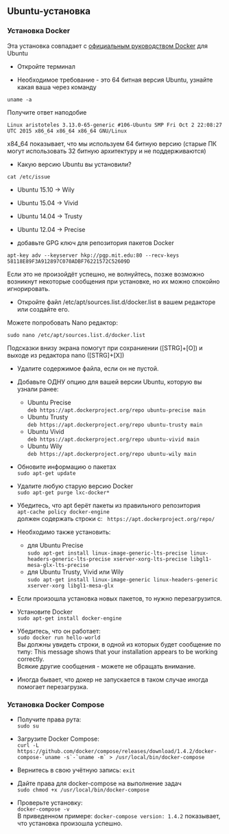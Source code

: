 ## Ubuntu-установка

### Установка Docker

Эта установка совпадает с [официальным руководством Docker](https://docs.docker.com/installation/ubuntulinux/) для Ubuntu

* Откройте терминал

* Необходимое требование - это 64 битная версия Ubuntu, узнайте какая ваша через команду

```
uname -a
```
Получите ответ наподобие

```
Linux aristoteles 3.13.0-65-generic #106-Ubuntu SMP Fri Oct 2 22:08:27 UTC 2015 x86_64 x86_64 x86_64 GNU/Linux
```

x84_64 показывает, что мы используем 64 битную версию (старые ПК могут использовать 32 битную архитектуру и не поддерживаются)

* Какую версию Ubuntu вы установили?

```
cat /etc/issue
```

  * Ubuntu 15.10 -> Wily
  * Ubuntu 15.04 -> Vivid
  * Ubuntu 14.04 -> Trusty
  * Ubuntu 12.04 -> Precise

* добавьте GPG ключ для репозитория пакетов Docker

```apt-key adv --keyserver hkp://pgp.mit.edu:80 --recv-keys 58118E89F3A912897C070ADBF76221572C52609D```

Если это не произойдёт успешно, не волнуйтесь, позже возможно возникнут некоторые сообщения при установке, но их можно спокойно игнорировать.

* Откройте файл /etc/apt/sources.list.d/docker.list в вашем редакторе или создайте его.

Можете попробовать Nano редактор:

```
sudo nano /etc/apt/sources.list.d/docker.list
```

Подсказки внизу экрана помогут при сохраниении ([STRG]+[O]) и выходе из редактора nano ([STRG]+[X])

* Удалите содержимое файла, если он не пустой.

* Добавьте ОДНУ опцию для вашей версии Ubuntu, которую вы узнали ранее:
  * Ubuntu Precise <br/>
    ```deb https://apt.dockerproject.org/repo ubuntu-precise main```
  * Ubuntu Trusty <br/>
    ```deb https://apt.dockerproject.org/repo ubuntu-trusty main```
  * Ubuntu Vivid <br/>
    ```deb https://apt.dockerproject.org/repo ubuntu-vivid main```
  * Ubuntu Wily <br/>
    ```deb https://apt.dockerproject.org/repo ubuntu-wily main```

* Обновите информацию о пакетах <br/>
  ```sudo apt-get update```

* Удалите любую старую версию Docker <br/>
  ```sudo apt-get purge lxc-docker*```

* Убедитесь, что apt берёт пакеты из правильного репозитория<br/>
  ```apt-cache policy docker-engine``` <br/>
  должен содержать строки с: ``` https://apt.dockerproject.org/repo/```

* Необходимо также установить:
  * для Ubuntu  Precise <br/>
    ```sudo apt-get install linux-image-generic-lts-precise linux-headers-generic-lts-precise xserver-xorg-lts-precise libgl1-mesa-glx-lts-precise```
  * для Ubuntu  Trusty, Vivid или Wily <br/>
    ```sudo apt-get install linux-image-generic linux-headers-generic xserver-xorg libgl1-mesa-glx```

* Если произошла установка новых пакетов, то нужно перезагрузится.

* Установите Docker <br/>
  ```sudo apt-get install docker-engine```

* Убедитесь, что он работает: <br/>
  ```sudo docker run hello-world``` <br/>
  Вы должны увидеть строки, в одной из которых будет сообщение по типу: This message shows that your installation appears to be working correctly. <br/>
  Всякие другие сообщения - можете не обращать внимание.

* Иногда бывает, что докер не запускается в таком случае иногда помогает перезагрузка.

### Установка Docker Compose

* Получите права рута: <br/>
  ```sudo su```

* Загрузите Docker Compose: <br/>
  ```curl -L https://github.com/docker/compose/releases/download/1.4.2/docker-compose-`uname -s`-`uname -m` > /usr/local/bin/docker-compose```

* Вернитесь в свою учётную запись: ```exit```

* Дайте права для docker-compose на выполнение задач <br/>
  ```sudo chmod +x /usr/local/bin/docker-compose```

* Проверьте установку: <br/>
  ```docker-compose -v``` <br/>
  В приведенном примере: ```docker-compose version: 1.4.2``` показывает, что установка произошла успешно.
